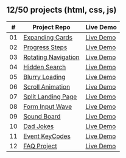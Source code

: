 ## 12/50 projects (html, css, js)

<!-- [Menu of projects](https://svmed2050.github.io/50-projects-js) -->

| **#** | **Project Repo**                                                                                    | **Live Demo**                                                                             |
| ----- | --------------------------------------------------------------------------------------------------- | ----------------------------------------------------------------------------------------- |
| 01    | [Expanding Cards](https://github.com/svmed2050/50-projects-js/tree/main/01-expanding-cards)         | [Live Demo](https://svmed2050.github.io/50-projects-js/01-expanding-cards/index.html)     |
| 02    | [Progress Steps](https://github.com/svmed2050/50-projects-js/tree/main/02-progress-steps)           | [Live Demo](https://svmed2050.github.io/50-projects-js/02-progress-steps/index.html)      |
| 03    | [Rotating Navigation](https://github.com/svmed2050/50-projects-js/tree/main/03-rotating-navigation) | [Live Demo](https://svmed2050.github.io/50-projects-js/03-rotating-navigation/index.html) |
| 04    | [Hidden Search](https://github.com/svmed2050/50-projects-js/tree/main/04-hidden-search)             | [Live Demo](https://svmed2050.github.io/50-projects-js/04-hidden-search/index.html)       |
| 05    | [Blurry Loading](https://github.com/svmed2050/50-projects-js/tree/main/05-blurry-loading)           | [Live Demo](https://svmed2050.github.io/50-projects-js/05-blurry-loading/index.html)      |
| 06    | [Scroll Animation](https://github.com/svmed2050/50-projects-js/tree/main/06-scroll-animation)       | [Live Demo](https://svmed2050.github.io/50-projects-js/06-scroll-animation/index.html)    |
| 07    | [Split Landing Page](https://github.com/svmed2050/50-projects-js/tree/main/07-split-landing-page)   | [Live Demo](https://svmed2050.github.io/50-projects-js/07-split-landing-page/index.html)  |
| 08    | [Form Input Wave](https://github.com/svmed2050/50-projects-js/tree/main/08-form-input-wave)         | [Live Demo](https://svmed2050.github.io/50-projects-js/08-form-input-wave/index.html)     |
| 09    | [Sound Board](https://github.com/svmed2050/50-projects-js/tree/main/09-sound-board)                 | [Live Demo](https://svmed2050.github.io/50-projects-js/09-sound-board/index.html)         |
| 10    | [Dad Jokes](https://github.com/svmed2050/50-projects-js/tree/main/10-dad-jokes)                     | [Live Demo](https://svmed2050.github.io/50-projects-js/10-dad-jokes/index.html)           |
| 11    | [Event KeyCodes](https://github.com/svmed2050/50-projects-js/tree/main/11-event-key-codes)          | [Live Demo](https://svmed2050.github.io/50-projects-js/11-event-key-codes/index.html)     |
| 12    | [FAQ Project](https://github.com/svmed2050/50-projects-js/tree/main/12-faq-project)                 | [Live Demo](https://svmed2050.github.io/50-projects-js/12-faq-project/index.html)         |

